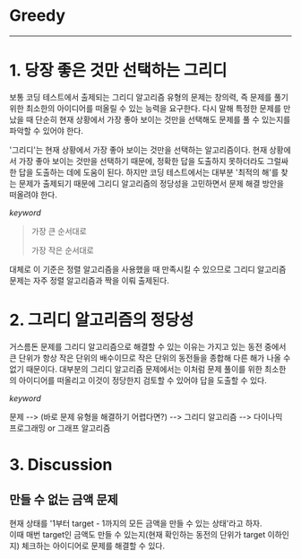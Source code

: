 # Greedy

---

# 1. 당장 좋은 것만 선택하는 그리디

보통 코딩 테스트에서 출제되는 그리디 알고리즘 유형의 문제는 창의력, 즉 문제를 풀기 위한 최소한의 아이디어를 떠올릴 수 있는 능력을 요구한다. 다시 말해 특정한 문제를 만났을 때 단순히 현재 상황에서 가장 좋아 보이는 것만을 선택해도 문제를 풀 수 있는지를 파악할 수 있어야 한다.<br>

'그리디'는 현재 상황에서 가장 좋아 보이는 것만을 선택하는 알고리즘이다. 현재 상황에서 가장 좋아 보이는 것만을 선택하기 때문에, 정확한 답을 도출하지 못하더라도 그럴싸한 답을 도출하는 데에 도움이 된다. 하지만 코딩 테스트에서는 대부분 '최적의 해'를 찾는 문제가 출제되기 때문에 그리디 알고리즘의 정당성을 고민하면서 문제 해결 방안을 떠올려야 한다.<br>

*keyword*

> 가장 큰 순서대로
>
> 가장 작은 순서대로

대체로 이 기준은 정렬 알고리즘을 사용했을 때 만족시킬 수 있으므로 그리디 알고리즘 문제는 자주 정렬 알고리즘과 짝을 이뤄 출제된다.



# 2. 그리디 알고리즘의 정당성

거스름돈 문제를 그리디 알고리즘으로 해결할 수 있는 이유는 가지고 있는 동전 중에서 큰 단위가 항상 작은 단위의 배수이므로 작은 단위의 동전들을 종합해 다른 해가 나올 수 없기 때문이다. 대부분의 그리디 알고리즘 문제에서는 이처럼 문제 풀이를 위한 최소한의 아이디어를 떠올리고 이것이 정당한지 검토할 수 있어야 답을 도출할 수 있다.<br>

*keyword*<br>

문제 --> (바로 문제 유형을 해결하기 어렵다면?) --> 그리디 알고리즘 --> 다이나믹 프로그래밍 or 그래프 알고리즘



# 3. Discussion
## 만들 수 없는 금액 문제
현재 상태를 '1부터 target - 1까지의 모든 금액을 만들 수 있는 상태'라고 하자.<br>
이때 매번 target인 금액도 만들 수 있는지(현재 확인하는 동전의 단위가 target 이하인지) 체크하는 아이디어로 문제를 해결할 수 있다.